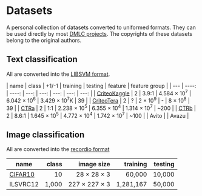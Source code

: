 # Datasets

A personal collection of datasets converted to uniformed formats. They can be
used directly by most [DMLC projects](http://dmlc.ml/). The copyrights of these datasets
belong to the original authors.

## Text classification

All are converted into the [LIBSVM format](format.md#text-data-format).

| name | class | +1/-1 |  training | testing | feature | feature group |
| ---  | ----: | ----: | ---: | ---: | ---: | ---: | ---: |
| [CriteoKaggle](text.md#criteo-kaggle) | 2 | 3.9:1 | 4.584 × 10<sup>7</sup> | 6.042 × 10<sup>6</sup> | 3.429 × 10<sup>7</sup>K | 39 |
| [CriteoTera](text.md#criteo-tera) | 2 | ? | 2 × 10<sup>9</sup> | - | 8 × 10<sup>8</sup> | 39 |
| [CTRa](text.md#ctra) | 2 | 1:1 | 2.238 × 10<sup>5</sup> | 6.355 × 10<sup>4</sup> | 1.314 × 10<sup>7</sup> | ~200 |
| [CTRb](text.md#ctrb) | 2 | 8.6:1 | 1.645 × 10<sup>5</sup> | 4.772 × 10<sup>4</sup> | 1.742 × 10<sup>7</sup> | ~100 |
| Avito |
| Avazu |

## Image classification

All are converted into the [recordio format](format.md#image-data-format)

| name | class | image size | training | testing |
| ---- | ----: | ---------: | -------: | ------: |
| [CIFAR10](image.md#cifar-10) | 10 | 28 × 28 × 3 | 60,000 | 10,000 |
| ILSVRC12 | 1,000 | 227 × 227 × 3 | 1,281,167 | 50,000 |
